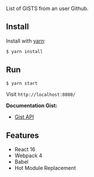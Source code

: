 
List of GISTS from an user Github.

## Install

Install with [yarn](https://yarnpkg.com):

```sh
$ yarn install
```

## Run

```sh
$ yarn start
```
Visit `http://localhost:8080/`

**Documentation Gist:**

* [Gist API](https://developer.github.com/v3/gists/)

## Features

* React 16
* Webpack 4
* Babel
* Hot Module Replacement

